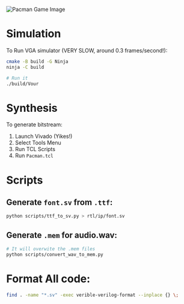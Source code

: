 
![Pacman Game Image](https://ammar.engineer/posts/2024/12/04/pacman-on-an-fpga-in-systemverilog/images/pacman_game.png)

# Simulation
To Run VGA simulator (VERY SLOW, around 0.3 frames/second!):

```bash
cmake -B build -G Ninja 
ninja -C build

# Run it
./build/Vour
```

# Synthesis
To generate bitstream:

1. Launch Vivado (Yikes!)
2. Select Tools Menu
3. Run TCL Scripts
4. Run `Pacman.tcl`

# Scripts
## Generate `font.sv` from `.ttf`:

```bash
python scripts/ttf_to_sv.py > rtl/ip/font.sv
```

## Generate `.mem` for audio.wav:
```bash
# It will overwite the .mem files
python scripts/convert_wav_to_mem.py 
```

# Format All code:
```bash
find . -name "*.sv" -exec verible-verilog-format --inplace {} \;
```

